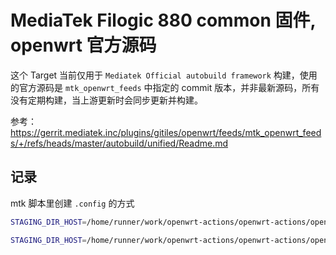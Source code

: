 # MediaTek Filogic 880 common 固件, openwrt 官方源码

这个 Target 当前仅用于 `Mediatek Official autobuild framework` 构建，使用的官方源码是 `mtk_openwrt_feeds` 中指定的 commit 版本，并非最新源码，所有没有定期构建，当上游更新时会同步更新并构建。

参考：<https://gerrit.mediatek.inc/plugins/gitiles/openwrt/feeds/mtk_openwrt_feeds/+/refs/heads/master/autobuild/unified/Readme.md>

## 记录

mtk 脚本里创建 `.config` 的方式

``` bash
STAGING_DIR_HOST=/home/runner/work/openwrt-actions/openwrt-actions/openwrt/staging_dir/host /home/runner/work/openwrt-actions/openwrt-actions/openwrt/scripts/config/aconf -m -o /home/runner/work/openwrt-actions/openwrt-actions/openwrt/.config -k /home/runner/work/openwrt-actions/openwrt-actions/openwrt/Config.in /builder/mtk-openwrt-feeds/autobuild/unified/filogic/24.10/defconfig /builder/mtk-openwrt-feeds/autobuild/unified/filogic/mac80211/24.10/defconfig /builder/mtk-openwrt-feeds/autobuild/unified/filogic/mac80211/mt7988_rfb/24.10/defconfig /builder/mtk-openwrt-feeds/autobuild/unified/filogic/mac80211/mt7988_rfb/mt7996/24.10/defconfig

STAGING_DIR_HOST=/home/runner/work/openwrt-actions/openwrt-actions/openwrt/staging_dir/host /home/runner/work/openwrt-actions/openwrt-actions/openwrt/scripts/config/aconf -m -M -o /home/runner/work/openwrt-actions/openwrt-actions/openwrt/.ab/filogic-mac80211-mt7988_rfb-mt7996_defconfig -k /home/runner/work/openwrt-actions/openwrt-actions/openwrt/Config.in /builder/mtk-openwrt-feeds/autobuild/unified/filogic/24.10/defconfig /builder/mtk-openwrt-feeds/autobuild/unified/filogic/mac80211/24.10/defconfig /builder/mtk-openwrt-feeds/autobuild/unified/filogic/mac80211/mt7988_rfb/24.10/defconfig /builder/mtk-openwrt-feeds/autobuild/unified/filogic/mac80211/mt7988_rfb/mt7996/24.10/defconfig
```
